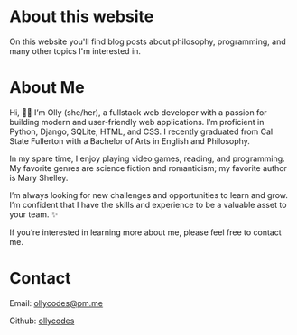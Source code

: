 # About this website

On this website you'll find blog posts about philosophy, programming, and many other topics I'm interested in.

# About Me

Hi, 👋🏽 I’m Olly (she/her), a fullstack web developer with a passion for building modern and user-friendly web applications. I’m proficient in Python, Django, SQLite, HTML, and CSS. I recently graduated from Cal State Fullerton with a Bachelor of Arts in English and Philosophy.

In my spare time, I enjoy playing video games, reading, and programming. My favorite genres are science fiction and romanticism; my favorite author is Mary Shelley.

I’m always looking for new challenges and opportunities to learn and grow. I’m confident that I have the skills and experience to be a valuable asset to your team. ✨

If you’re interested in learning more about me, please feel free to contact me.

# Contact

Email: ollycodes@pm.me

Github: <a 
    href="https://github.com/ollycodes" 
    target="_blank" 
    rel="noopener noreferrer">
    ollycodes
</a>
